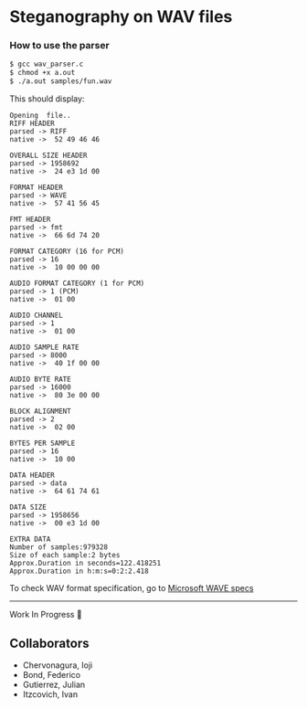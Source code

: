 # Steganography on WAV files

### How to use the parser

```bash
$ gcc wav_parser.c
$ chmod +x a.out
$ ./a.out samples/fun.wav
```

This should display:
```
Opening  file..
RIFF HEADER
parsed -> RIFF
native ->  52 49 46 46

OVERALL SIZE HEADER
parsed -> 1958692
native ->  24 e3 1d 00

FORMAT HEADER
parsed -> WAVE
native ->  57 41 56 45

FMT HEADER
parsed -> fmt
native ->  66 6d 74 20

FORMAT CATEGORY (16 for PCM)
parsed -> 16
native ->  10 00 00 00

AUDIO FORMAT CATEGORY (1 for PCM)
parsed -> 1 (PCM)
native ->  01 00

AUDIO CHANNEL
parsed -> 1
native ->  01 00

AUDIO SAMPLE RATE
parsed -> 8000
native ->  40 1f 00 00

AUDIO BYTE RATE
parsed -> 16000
native ->  80 3e 00 00

BLOCK ALIGNMENT
parsed -> 2
native ->  02 00

BYTES PER SAMPLE
parsed -> 16
native ->  10 00

DATA HEADER
parsed -> data
native ->  64 61 74 61

DATA SIZE
parsed -> 1958656
native ->  00 e3 1d 00

EXTRA DATA
Number of samples:979328
Size of each sample:2 bytes
Approx.Duration in seconds=122.418251
Approx.Duration in h:m:s=0:2:2.418
```

To check WAV format specification, go to [Microsoft WAVE specs](http://soundfile.sapp.org/doc/WaveFormat/)

***

Work In Progress 🚜

## Collaborators

* Chervonagura, Ioji
* Bond, Federico
* Gutierrez, Julian
* Itzcovich, Ivan

